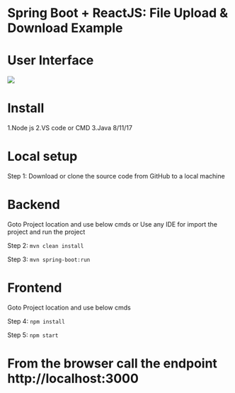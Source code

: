 # Spring Boot + ReactJS: File Upload & Download Example

# User Interface

<img src="https://blogger.googleusercontent.com/img/b/R29vZ2xl/AVvXsEiWlsbQT56w0D81GEyrpleSSW4rwWJ-BiUBW9qYzPGCKAhGqrGQSqbY9MG7JUCTFggsLf7Xn30gUvYB07Rr7HJW9T80yP_6Ybck2ILPHRcTtEfXMIA-kYVjZyUhuWokjdeynr8EW7lxELQwvWMb-dN-W5VbOfheXBX9yqqR6u2M3k8bGe5NfcR5wYIT5g/s951/Screenshot%20from%202022-06-17%2009-41-21.png">

# Install
 1.Node js
 2.VS code or CMD
 3.Java 8/11/17 

# Local setup

Step 1: Download or clone the source code from GitHub to a local machine

# Backend
Goto Project location and use below cmds or Use any IDE for import the project and run the project

Step 2:  ```mvn clean install```

Step 3:  ```mvn spring-boot:run```

# Frontend

Goto Project location and use below cmds

Step 4:  ```npm install```

Step 5:  ```npm start```

# From the browser call the endpoint http://localhost:3000
